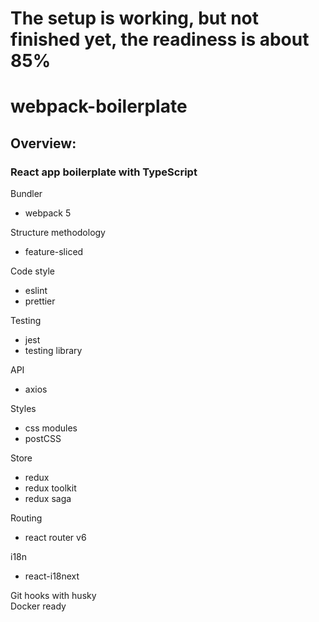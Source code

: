 # The setup is working, but not finished yet, the readiness is about 85%

# webpack-boilerplate

## Overview: 

### React app boilerplate with TypeScript
Bundler
- webpack 5

Structure methodology
- feature-sliced

Code style
- eslint
- prettier

Testing
- jest
- testing library  

API
- axios

Styles
- css modules
- postCSS

Store
- redux
- redux toolkit
- redux saga

Routing
- react router v6

i18n  
- react-i18next  

Git hooks with husky  
Docker ready

